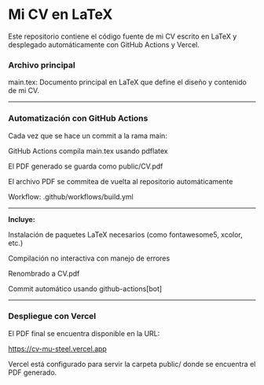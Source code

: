 # Mi CV en LaTeX
Este repositorio contiene el código fuente de mi CV escrito en LaTeX y desplegado automáticamente con GitHub Actions y Vercel.

### Archivo principal

main.tex: Documento principal en LaTeX que define el diseño y contenido de mi CV.

***

### Automatización con GitHub Actions

Cada vez que se hace un commit a la rama main:

GitHub Actions compila main.tex usando pdflatex

El PDF generado se guarda como public/CV.pdf

El archivo PDF se commitea de vuelta al repositorio automáticamente

Workflow: .github/workflows/build.yml

***

**Incluye:**

Instalación de paquetes LaTeX necesarios (como fontawesome5, xcolor, etc.)

Compilación no interactiva con manejo de errores

Renombrado a CV.pdf

Commit automático usando github-actions[bot]

***

### Despliegue con Vercel

El PDF final se encuentra disponible en la URL:

https://cv-mu-steel.vercel.app

Vercel está configurado para servir la carpeta public/ donde se encuentra el PDF generado.



